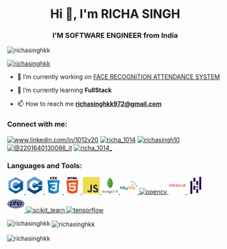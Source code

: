 <h1 align="center">Hi 👋, I'm RICHA SINGH</h1>
<h3 align="center">I'M SOFTWARE ENGINEER from India</h3>

<p align="left"> <img src="https://komarev.com/ghpvc/?username=richasinghkk&label=Profile%20views&color=0e75b6&style=flat" alt="richasinghkk" /> </p>

<p align="left"> <a href="https://github.com/ryo-ma/github-profile-trophy"><img src="https://github-profile-trophy.vercel.app/?username=richasinghkk" alt="richasinghkk" /></a> </p>

- 🔭 I’m currently working on [FACE RECOGNITION ATTENDANCE SYSTEM](https://github.com/kazuha2004/FACE_RECOGNITION_ATTENDANCE_SYSTEM)

- 🌱 I’m currently learning **FullStack**

- 📫 How to reach me **richasinghkk972@gmail.com**

<h3 align="left">Connect with me:</h3>
<p align="left">
<a href="https://linkedin.com/in/www.linkedin.com/in/1012v20" target="blank"><img align="center" src="https://raw.githubusercontent.com/rahuldkjain/github-profile-readme-generator/master/src/images/icons/Social/linked-in-alt.svg" alt="www.linkedin.com/in/1012v20" height="30" width="40" /></a>
<a href="https://instagram.com/richa_1014" target="blank"><img align="center" src="https://raw.githubusercontent.com/rahuldkjain/github-profile-readme-generator/master/src/images/icons/Social/instagram.svg" alt="richa_1014" height="30" width="40" /></a>
<a href="https://www.codechef.com/users/richasingh10" target="blank"><img align="center" src="https://cdn.jsdelivr.net/npm/simple-icons@3.1.0/icons/codechef.svg" alt="richasingh10" height="30" width="40" /></a>
<a href="https://www.hackerrank.com/@2201640130086_it" target="blank"><img align="center" src="https://raw.githubusercontent.com/rahuldkjain/github-profile-readme-generator/master/src/images/icons/Social/hackerrank.svg" alt="@2201640130086_it" height="30" width="40" /></a>
<a href="https://www.leetcode.com/richa_1014_" target="blank"><img align="center" src="https://raw.githubusercontent.com/rahuldkjain/github-profile-readme-generator/master/src/images/icons/Social/leet-code.svg" alt="richa_1014_" height="30" width="40" /></a>
</p>

<h3 align="left">Languages and Tools:</h3>
<p align="left"> <a href="https://www.cprogramming.com/" target="_blank" rel="noreferrer"> <img src="https://raw.githubusercontent.com/devicons/devicon/master/icons/c/c-original.svg" alt="c" width="40" height="40"/> </a> <a href="https://www.w3schools.com/cpp/" target="_blank" rel="noreferrer"> <img src="https://raw.githubusercontent.com/devicons/devicon/master/icons/cplusplus/cplusplus-original.svg" alt="cplusplus" width="40" height="40"/> </a> <a href="https://www.w3schools.com/css/" target="_blank" rel="noreferrer"> <img src="https://raw.githubusercontent.com/devicons/devicon/master/icons/css3/css3-original-wordmark.svg" alt="css3" width="40" height="40"/> </a> <a href="https://www.w3.org/html/" target="_blank" rel="noreferrer"> <img src="https://raw.githubusercontent.com/devicons/devicon/master/icons/html5/html5-original-wordmark.svg" alt="html5" width="40" height="40"/> </a> <a href="https://developer.mozilla.org/en-US/docs/Web/JavaScript" target="_blank" rel="noreferrer"> <img src="https://raw.githubusercontent.com/devicons/devicon/master/icons/javascript/javascript-original.svg" alt="javascript" width="40" height="40"/> </a> <a href="https://www.mongodb.com/" target="_blank" rel="noreferrer"> <img src="https://raw.githubusercontent.com/devicons/devicon/master/icons/mongodb/mongodb-original-wordmark.svg" alt="mongodb" width="40" height="40"/> </a> <a href="https://www.mysql.com/" target="_blank" rel="noreferrer"> <img src="https://raw.githubusercontent.com/devicons/devicon/master/icons/mysql/mysql-original-wordmark.svg" alt="mysql" width="40" height="40"/> </a> <a href="https://opencv.org/" target="_blank" rel="noreferrer"> <img src="https://www.vectorlogo.zone/logos/opencv/opencv-icon.svg" alt="opencv" width="40" height="40"/> </a> <a href="https://www.oracle.com/" target="_blank" rel="noreferrer"> <img src="https://raw.githubusercontent.com/devicons/devicon/master/icons/oracle/oracle-original.svg" alt="oracle" width="40" height="40"/> </a> <a href="https://pandas.pydata.org/" target="_blank" rel="noreferrer"> <img src="https://raw.githubusercontent.com/devicons/devicon/2ae2a900d2f041da66e950e4d48052658d850630/icons/pandas/pandas-original.svg" alt="pandas" width="40" height="40"/> </a> <a href="https://www.php.net" target="_blank" rel="noreferrer"> <img src="https://raw.githubusercontent.com/devicons/devicon/master/icons/php/php-original.svg" alt="php" width="40" height="40"/> </a> <a href="https://scikit-learn.org/" target="_blank" rel="noreferrer"> <img src="https://upload.wikimedia.org/wikipedia/commons/0/05/Scikit_learn_logo_small.svg" alt="scikit_learn" width="40" height="40"/> </a> <a href="https://www.tensorflow.org" target="_blank" rel="noreferrer"> <img src="https://www.vectorlogo.zone/logos/tensorflow/tensorflow-icon.svg" alt="tensorflow" width="40" height="40"/> </a> </p>

<p><img align="left" src="https://github-readme-stats.vercel.app/api/top-langs?username=richasinghkk&show_icons=true&locale=en&layout=compact" alt="richasinghkk" /></p>

<p>&nbsp;<img align="center" src="https://github-readme-stats.vercel.app/api?username=richasinghkk&show_icons=true&locale=en" alt="richasinghkk" /></p>

<p><img align="center" src="https://github-readme-streak-stats.herokuapp.com/?user=richasinghkk&" alt="richasinghkk" /></p>
